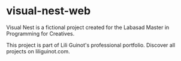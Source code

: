 # visual-nest-web
Visual Nest is a fictional project created for the Labasad Master in Programming for Creatives.

This project is part of Lili Guinot's professional portfolio. Discover all projects on liliguinot.com.
